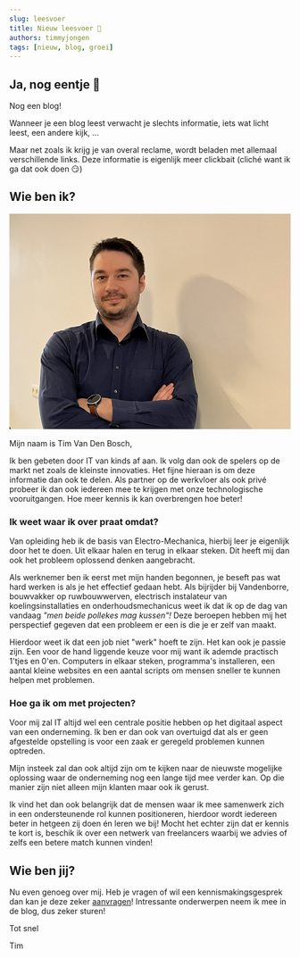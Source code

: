 ```yaml
---
slug: leesvoer
title: Nieuw leesvoer 👋
authors: timmyjongen
tags: [nieuw, blog, groei]
---
```


## Ja, nog eentje 🎉

Nog een blog!

Wanneer je een blog leest verwacht je slechts informatie, iets wat licht leest, een andere kijk, ...

Maar net zoals ik krijg je van overal reclame, wordt beladen met allemaal verschillende links.
Deze informatie is eigenlijk meer clickbait (cliché want ik ga dat ook doen :smirk:)

## Wie ben ik?

![foto van tim](tim.jpeg)

Mijn naam is Tim Van Den Bosch,

Ik ben gebeten door IT van kinds af aan. Ik volg dan ook de spelers op de markt net zoals de kleinste innovaties. Het fijne hieraan is om deze informatie dan ook te delen.
Als partner op de werkvloer als ook privé probeer ik dan ook iedereen mee te krijgen met onze technologische vooruitgangen.
Hoe meer kennis ik kan overbrengen hoe beter!

### Ik weet waar ik over praat omdat?

Van opleiding heb ik de basis van Electro-Mechanica, hierbij leer je eigenlijk door het te doen. Uit elkaar halen en terug in elkaar steken. Dit heeft mij dan ook het probleem oplossend denken aangebracht.

Als werknemer ben ik eerst met mijn handen begonnen, je beseft pas wat hard werken is als je het effectief gedaan hebt.
Als bijrijder bij Vandenborre, bouwvakker op ruwbouwwerven, electrisch instalateur van koelingsinstallaties en onderhoudsmechanicus weet ik dat ik op de dag van vandaag _"men beide pollekes mag kussen"!_
Deze beroepen hebben mij het perspectief gegeven dat een probleem er een is die je er zelf van maakt.

Hierdoor weet ik dat een job niet "werk" hoeft te zijn. Het kan ook je passie zijn. Een voor de hand liggende keuze voor mij want ik ademde practisch 1'tjes en 0'en. Computers in elkaar steken, programma's installeren, een aantal kleine websites en een aantal scripts om mensen sneller te kunnen helpen met problemen.

### Hoe ga ik om met projecten?

Voor mij zal IT altijd wel een centrale positie hebben op het digitaal aspect van een onderneming. Ik ben er dan ook van overtuigd dat als er geen afgestelde opstelling is voor een zaak er geregeld problemen kunnen optreden.

Mijn insteek zal dan ook altijd zijn om te kijken naar de nieuwste mogelijke oplossing waar de onderneming nog een lange tijd mee verder kan. Op die manier zijn niet alleen mijn klanten maar ook ik gerust.

Ik vind het dan ook belangrijk dat de mensen waar ik mee samenwerk zich in een ondersteunende rol kunnen positioneren, hierdoor wordt iedereen beter in hetgeen zij doen én leren we bij! Mocht het echter zijn dat er kennis te kort is, beschik ik over een netwerk van freelancers waarbij we advies of zelfs een betere match kunnen vinden!

## Wie ben jij?

Nu even genoeg over mij. Heb je vragen of wil een kennismakingsgesprek dan kan je deze zeker [aanvragen](https://calendly.com/itvb/30min)!
Intressante onderwerpen neem ik mee in de blog, dus zeker sturen!

Tot snel

Tim
